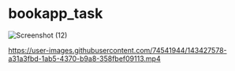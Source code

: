 # bookapp_task

![Screenshot (12)](https://user-images.githubusercontent.com/74541944/143426614-06e47f5a-f766-469d-9c97-537c11c41520.png)



https://user-images.githubusercontent.com/74541944/143427578-a31a3fbd-1ab5-4370-b9a8-358fbef09113.mp4

